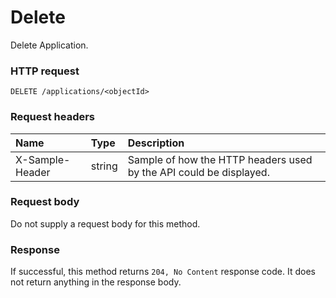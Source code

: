 # Delete

Delete Application.
### HTTP request
```http
DELETE /applications/<objectId>

```
### Request headers
| Name       | Type | Description|
|:---------------|:--------|:----------|
| X-Sample-Header  | string  | Sample of how the HTTP headers used by the API could be displayed.|

### Request body
Do not supply a request body for this method.


### Response
If successful, this method returns `204, No Content` response code. It does not return anything in the response body.


<!-- uuid: da6f7456-cb46-496f-b898-dcb2b6d79d79
2015-10-09 18:21:32 UTC -->